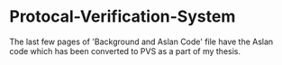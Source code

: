 # Protocal-Verification-System

The last few pages of 'Background and Aslan Code' file have the Aslan code which has 
been converted to PVS as a part of my thesis.
